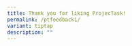 ```yaml
---
title: Thank you for liking ProjecTask!
permalink: /ptfeedback1/
variant: tiptap
description: ""
---
```


